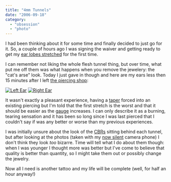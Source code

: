 ```yaml
---
title: "4mm Tunnels"
date: "2006-09-18"
category:
  - "obsession"
  - "photo"
---
```


I had been thinking about it for some time and finally decided to just go for it. So, a couple of hours ago I was signing the waiver and getting ready to get my [ear lobes stretched](http://wiki.bmezine.com/index.php/Earlobe_Stretching) for the first time.

I can remember not liking the whole flesh tunnel thing, but over time, what put me off them was what happens when you remove the jewelery: the "cat's arse" look. Today I just gave in though and here are my ears less then 15 minutes after I left [the piercing shop](http://www.niptap.com/OTHERSIDE.html):

[![Left Ear](/gallery/d/66-2/left_ear.jpg "Left Ear")](/gallery/curiosities/left_ear.jpg.html) [![Right Ear](http://sickbiscuit.com/gallery/d/69-2/right_ear.jpg "Right Ear")](/gallery/curiosities/right_ear.jpg.html) 

It wasn't exactly a pleasant experience, having a [taper](http://wiki.bmezine.com/index.php/Taper) forced into an existing piercing but I'm told that the first stretch is the worst and that it should be easier as the [gauge](http://wiki.bmezine.com/index.php/Gauge) increases. I can only describe it as a burning, tearing sensation and it has been so long since I was last pierced that I couldn't say if was any better or worse than my previous experiences.

I was initially unsure about the look of the [CBRs](http://wiki.bmezine.com/index.php/Cbr) sitting behind each tunnel, but after looking at the photos (taken with my [now silent](http://www.scott.frih.net/articles/index.html) camera phone) I don't think they look _too_ bizarre. Time will tell what I do about them though: when I was younger I thought more was better but I've come to believe that quality is better than quantity, so I might take them out or possibly change the jewelry.

Now all I need is another tattoo and my life will be complete (well, for half an hour anyway!)
